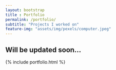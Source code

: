```yaml
--- 
layout: bootstrap 
title : Portfolio 
permalink: /portfolio/
subtitle: "Projects I worked on"
feature-img: "assets/img/pexels/computer.jpeg"
---
```


## Will be updated soon...
{% include portfolio.html %}

